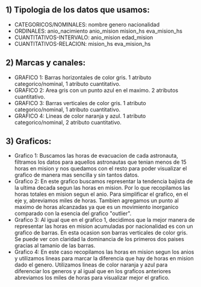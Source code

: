 ## 1) Tipologia de los datos que usamos:
- CATEGORICOS/NOMINALES:  nombre genero nacionalidad
- ORDINALES:  anio_nacimiento anio_mision mision_hs eva_mision_hs
- CUANTITATIVOS-INTERVALO: anio_mision edad_mision 
- CUANTITATIVOS-RELACION:  mision_hs eva_mision_hs

## 2) Marcas y canales:
- GRAFICO 1: Barras horizontales de color gris. 1 atributo categorico/nominal, 1 atributo cuantitativo.
- GRAFICO 2: Area gris con un punto azul en el maximo. 2 atributos cuantitativo.
- GRAFICO 3: Barras verticales de color gris. 1 atributo categorico/nominal, 1 atributo cuantitativo.
- GRAFICO 4: Lineas de color naranja y azul. 1 atributo categorico/nominal, 2 atributo cuantitativo. 

## 3) Graficos:
- Grafico 1: Buscamos las horas de evacuacion de cada astronauta, filtramos los datos para aquellos astronautas que tenian menos de 15 horas en mision y nos quedamos con el resto para poder visualizar el grafico de manera mas sencilla y sin tantos datos.
- Grafico 2: En este grafico buscamos representar la tendencia bajista de la ultima decada segun las horas en mision. Por lo que recopilamos las horas totales en mision segun el anio. Para simplificar el grafico, en el eje y, abreviamos miles de horas. Tambien agregamos un punto al maximo de horas alcanzadas ya que es un movimiento inorganico comparado con la esencia del grafico "outlier".
- Grafico 3: Al igual que en el grafico 1, decidimos que la mejor manera de representar las horas en mision acumuladas por nacionalidad es con un grafico de barras. En esta ocasion son barras verticales de color gris. Se puede ver con claridad la dominancia de los primeros dos paises gracias al tamanio de las barras.
- Grafico 4: En este caso recopilamos las horas en mision segun los anios y utilizamos lineas para marcar la diferencia que hay de horas en mision dado el genero. Utilizamos lineas de color naranja y azul para diferenciar los generos y al igual que en los graficos anteriores abreviamos los miles de horas para visualizar mejor el grafico.
